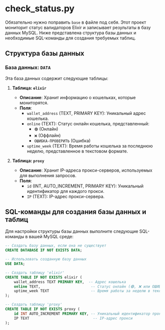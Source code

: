 # check_status.py

Обязательно нужно поправить `base` в файле под себя.
Этот проект мониторит статус валидаторов Elixir и записывает результаты в базу данных MySQL. Ниже представлена структура базы данных и необходимые SQL-команды для создания требуемых таблиц.

## Структура базы данных

### База данных: `DATA`

Эта база данных содержит следующие таблицы:

1. **Таблица: `elixir`**
   - **Описание**: Хранит информацию о кошельках, которые мониторятся.
   - **Поля**:
     - `wallet_address` (TEXT, PRIMARY KEY): Уникальный адрес кошелька.
     - `online` (TEXT): Статус онлайн кошелька, представленный:
       - `🟢` (Онлайн)
       - `❌` (Оффлайн)
       - `ОШИБКА-ПРОВЕРИТЬ` (Ошибка)
     - `uptime_week` (TEXT): Время работы кошелька за последнюю неделю, представленное в текстовом формате.

2. **Таблица: `proxy`**
   - **Описание**: Хранит IP-адреса прокси-серверов, используемых для выполнения запросов.
   - **Поля**:
     - `id` (INT, AUTO_INCREMENT, PRIMARY KEY): Уникальный идентификатор для каждого прокси.
     - `IP` (TEXT): IP-адрес прокси-сервера.

## SQL-команды для создания базы данных и таблиц

Для настройки структуры базы данных выполните следующие SQL-команды в вашей MySQL среде:

```sql
-- Создать базу данных, если она не существует
CREATE DATABASE IF NOT EXISTS DATA;

-- Использовать созданную базу данных
USE DATA;

-- Создать таблицу 'elixir'
CREATE TABLE IF NOT EXISTS elixir (
    wallet_address TEXT PRIMARY KEY,  -- Адрес кошелька
    online TEXT,                       -- Статус онлайн (🟢, ❌ или ОШИБКА-ПРОВЕРИТЬ)
    uptime_week TEXT                   -- Время работы за неделю в текстовом формате
);

-- Создать таблицу 'proxy'
CREATE TABLE IF NOT EXISTS proxy (
    id INT AUTO_INCREMENT PRIMARY KEY, -- Уникальный идентификатор прокси
    IP TEXT                             -- IP-адрес прокси
);

